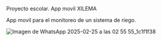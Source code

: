 Proyecto escolar. 
App movil XILEMA

App movil para el monitoreo de un sistema de riego.

![Imagen de WhatsApp 2025-02-25 a las 02 55 55_1c1f1f38](https://github.com/user-attachments/assets/a6b9d7df-ed1a-4984-a7d7-b23d55e53da0)

